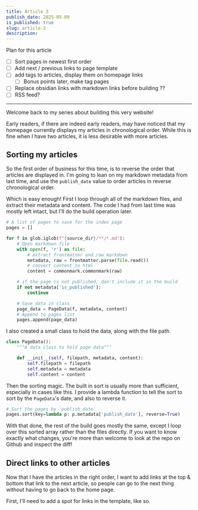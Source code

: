```yaml
---
title: Article 3
publish_date: 2025-05-09
is_published: true
slug: article-3
description:
---
```

Plan for this article
- [ ] Sort pages in newest first order
- [ ] Add next / previous links to page template
- [ ] add tags to articles, display them on homepage links
	- [ ] Bonus points later, make tag pages
- [ ] Replace obsidian links with markdown links before building ??
- [ ] RSS feed?

___

Welcome back to my series about building this very website!

Early readers, if there are indeed early readers, may have noticed that my homepage currently displays my articles in chronological order. While this is fine when I have two articles, it is less desirable with more articles. 

## Sorting my articles

So the first order of business for this time, is to reverse the order that articles are displayed in. I'm going to lean on my markdown metadata from last time, and use the `publish_date` value to order articles in reverse chronological order.

Which is easy enough! First I loop through all of the markdown files, and extract their metadata and content. The code I had from last time was mostly left intact, but I'll do the build operation later. 
```python
# A list of pages to save for the index page
pages = []

for f in glob.iglob(f"{source_dir}/**/*.md"):
    # Open markdown file
    with open(f, 'r') as file:
        # extract frontmatter and raw markdown
        metadata, raw = frontmatter.parse(file.read())
        # convert content to html
        content = commonmark.commonmark(raw)

    # if the page is not published, don't include it in the build
    if not metadata['is_published']:
        continue

    # Save data in class
    page_data = PageData(f, metadata, content)
    # Append to pages list
    pages.append(page_data)
```

I also created a small class to hold the data, along with the file path.
```python
class PageData():
    """A data class to hold page data"""

    def __init__(self, filepath, metadata, content):
        self.filepath = filepath
        self.metadata = metadata
        self.content = content
```

Then the sorting magic. The built in sort is usually more than sufficient, especially in cases like this. I provide a lambda function to tell the sort to sort by the `PageData`'s date, and also to reverse it. 
```python
# Sort the pages by `publish_date`
pages.sort(key=lambda p: p.metadata['publish_date'], reverse=True)
```

With that done, the rest of the build goes mostly the same, except I loop over this sorted array rather than the files directly. If you want to know exactly what changes, you're more than welcome to look at the repo on Github and inspect the diff!

## Direct links to other articles
Now that I have the articles in the right order, I want to add links at the top & bottom that link to the next article, so people can go to the next thing without having to go back to the home page.

First, I'll need to add a spot for links in the template, like so.



